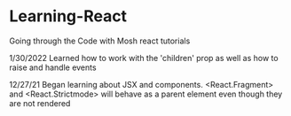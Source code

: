 # Learning-React

Going through the Code with Mosh react tutorials

1/30/2022 Learned how to work with the 'children' prop as well as how to raise and handle events

12/27/21 Began learning about JSX and components.  <React.Fragment> and <React.Strictmode> will behave as a parent element even though they are not rendered
